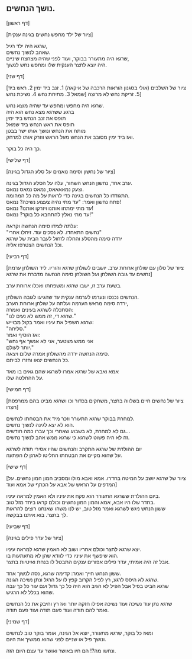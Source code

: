 ## נושך הנחשים.

\[דף ראשון\]

\[ציור של ילד מחפש נחשים בגינה ענקית\]

שרגא היה ילד רגיל,  
שאהב לנשוך נחשים.  
שרגא היה מתעורר בבוקר, ועוד לפני שהיה מצחצח שיניים,  
היה יוצא לחצר הענקית שלו ומחפש נחש לנשוך.

\[דף שני\]

\[ציור של השלבים \(אולי בסגנון הוראות הרכבה של איקאה\) 1. זנב ביד ימין 2. ראש ביד שמאל 3. מתיחת נחש 4. נשיכת נחש\] 5. זריקת נחש  לא מרוצה\]

שרגא היה מחפש ומחפש עד שהיה מוצא נחש.  
ברגע ששרגא מצא נחש הוא היה  
תופס את זנב הנחש ביד ימין  
תופס את ראש הנחש ביד שמאל  
מותח את הנחש ונושך אותו ישר בבטן  
ואז ביד ימין מסובב את הנחש מעל הראש ווזרק אותו למרחק.

כך היה כל בוקר.

\[דף שלישי\]

\[ציור של נחשון וסימה נואמים על סלע הגדול בגינה\]

ערב אחד, נחשון הנחש השחור, עלה על הסלע הגדול בגינה.  
וצעק נמאאאאס, נמאס נמאס נמאס.  
התגודדו כל הנחשים בגינה כדי לראות על מה כל המהומה.  
פתח נחשון ואמר: "עד מתי נהיה צעצוע נשיכה? נמאס!  
עד מתי ימתחו אותנו ויזרקו אותנו? נמאס!  
עד מתי נאלץ להתחבא כל בוקר? נמאס!"

עלתה לצידו סימה הנחשה וקראה:  
"נחשים התאחדו. לא נסכים עוד. זיחלו אחרי"  
ירדה סימה מהסלע והחלה לזחול לעבר הבית של שרגא  
וכל הנחשים הצטרפו אליה.

\[דף רביעי\]

\[ציור של סלון עם שולחן ארוחת ערב. יושבים לשולחן שרגא והוריו. ליד השולחן ערמת נחשים עד גובה השולחן ועל השולחן סימה הנחשה מדברת את שרגא\]

בשעת ערב זו, ישבו שרגא ומשפחתו ואכלו ארוחת ערב.

הנחשים נכנסו ונערמו לערמה ענקית עד שהגיעו לגובה השולחן.  
ירדה סימה מראש הערמה ועלתה על שולחן ארוחת הערב,  
הסתכלה לשרגא בעינים ואמרה:  
"שרגא די, זה ממש לא נעים לנו."  
שרגא השפיל את עיניו ואמר בקול מבוייש:  
"סליחה."  
ואז הוסיף ואמר:  
"אני ממש מצטער, אני לא אנשך אף נחש  
יותר לעולם."  
סימה הנחשה ירדה מהשולחן אמרה שלום ויצאה.  
כל הנחשים יצאו וחזרו לביתם.

אמא ואבא של שרגא אמרו לשרגא שהם גאים בו מאד  
על ההחלטה שלו.

\[דף חמישי\]

\[ציור של נחשים חיים בשלווה בחצר, משחקים בכדור וכו ושרגא מביט בהם ממרפסת חצרו\]

למחרת בבוקר שרגא התעורר וזכר מיד את הבטחתו לנחשים.  
הוא לא יצא לגינה לנשוך נחשים.  
גם לא למחרת, לא בשבוע שאחרי וכך עברו כמה חודשים...  
זה לא היה פשוט לשרגא כי שרגא ממש אהב לנשוך נחשים.

יום ההולדת של שרגא התקרב והנחשים שהיו אסירי תודה לשרגא  
על שהוא מקיים את הבטחתו החליטו לארגן לו הפתעה.

\[דף שישי\]

\[ציור של שרגא יושב על המיטה בחדרו. אמא ואבא מולו ומסביב המון המון נחשים. על המדפים על הראש של אבא על הכתף של אמא ועוד\]

ביום ההולדת ששרגא התעורר הוא פקח את עיניו ולא האמין למראה עיניו.  
בחדר שלו היו אבא, אמא והמון המון נחשים וכולם קראו ביחד מזל טוב.  
ששון הנחש ניגש לשרגא ואמר מזל טוב, יש לנו משהו שאנחנו רוצים להראות  
לך בחצר. בוא איתנו בבקשה.

\[דף שביעי\]

\[ציור של עדר פילים בגינה\]

יצא שרגא לחצר וכולם אחריו ושוב לא האמין שרגא למראה עיניו.  
הוא שיפשף את עיניו כדי לוודא שהן לא מתעתעות בו.  
אבל זה היה אמיתי, עדר פילים אפורים ענקים התבטל לו בנחת ואיטיות בחצר.

ששון הנחש חייך ואמר: קדימה שרגא, נסה לנשוך אחד.  
שרגא לא היסס לרגע, רץ לפיל הקרוב קפץ לו על הרגל ונתן נשיכה הגונה.  
שרגא הביט בפיל אבל הפיל לא הגיב הוא היה כל כך גדול ועם עור כל כך עבה  
שהוא בכלל לא הרגיש.

שרגא נתן עוד נשיכה ועוד נשיכה אפילו חזקה יותר ואז רץ וחיבק את כל הנחשים  
ואמר להם תודה ועוד פעם תודה ועוד פעם תודה.

\[דף שמיני\]

ומאז כל בוקר, שרגא מתעורר, יוצא אל הגינה, אומר בוקר טוב לנחשים  
ונושך פיל או שניים לפני שהוא ממשיך את היום.

ונחשו מה?! הם חיו באושר ואושר עד עצם היום הזה.

